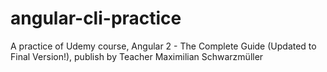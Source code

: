 # angular-cli-practice
A practice of Udemy course, Angular 2 - The Complete Guide (Updated to Final Version!), publish by Teacher Maximilian Schwarzmüller
